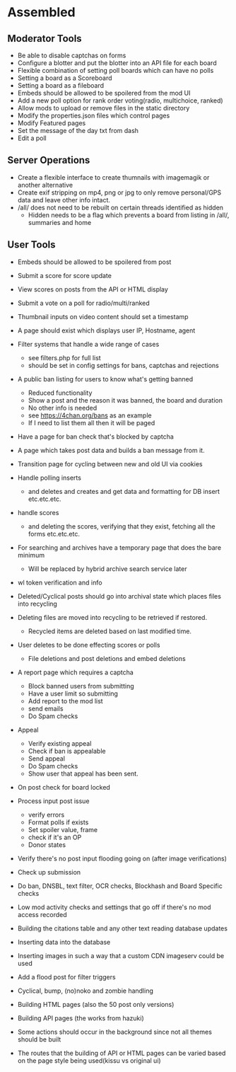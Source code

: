 # Assembled

## Moderator Tools
- Be able to disable captchas on forms
- Configure a blotter and put the blotter into an API file for each board
- Flexible combination of setting poll boards which can have no polls
- Setting a board as a Scoreboard
- Setting a board as a fileboard
- Embeds should be allowed to be spoilered from the mod UI
- Add a new poll option for rank order voting(radio, multichoice, ranked)
- Allow mods to upload or remove files in the static directory
- Modify the properties.json files which control pages
- Modify Featured pages 
- Set the message of the day txt from dash
- Edit a poll

## Server Operations
- Create a flexible interface to create thumnails with imagemagik or another alternative
- Create exif stripping on mp4, png or jpg to only remove personal/GPS data and leave other info intact.
- /all/ does not need to be rebuilt on certain threads identified as hidden
  - Hidden needs to be a flag which prevents a board from listing in /all/, summaries and home 

## User Tools
- Embeds should be allowed to be spoilered from post
- Submit a score for score update
- View scores on posts from the API or HTML display
- Submit a vote on a poll for radio/multi/ranked
- Thumbnail inputs on video content should set a timestamp
- A page should exist which displays user IP, Hostname, agent
- Filter systems that handle a wide range of cases
  - see filters.php for full list
  - should be set in config settings for bans, captchas and rejections
- A public ban listing for users to know what's getting banned
  - Reduced functionality
  - Show a post and the reason it was banned, the board and duration
  - No other info is needed
  - see https://4chan.org/bans as an example
  - If I need to list them all then it will be paged
- Have a page for ban check that's blocked by captcha 
- A page which takes post data and builds a ban message from it.
- Transition page for cycling between new and old UI via cookies
- Handle polling inserts
  - and deletes and creates and get data and formatting for DB insert etc.etc.etc.
- handle scores
  - and deleting the scores, verifying that they exist, fetching all the forms etc.etc.etc.
- For searching and archives have a temporary page that does the bare minimum
  - Will be replaced by hybrid archive search service later
- wl token verification and info

- Deleted/Cyclical posts should go into archival state which places files into recycling
- Deleting files are moved into recycling to be retrieved if restored. 
  - Recycled items are deleted based on last modified time.
- User deletes to be done effecting scores or polls
  - File deletions and post deletions and embed deletions
- A report page which requires a captcha
  - Block banned users from submitting
  - Have a user limit so submitting
  - Add report to the mod list
  - send emails
  - Do Spam checks
- Appeal
  - Verify existing appeal
  - Check if ban is appealable
  - Send appeal
  - Do Spam checks
  - Show user that appeal has been sent.

- On post check for board locked
- Process input post issue
  - verify errors
  - Format polls if exists
  - Set spoiler value, frame
  - check if it's an OP
  - Donor states
- Verify there's no post input flooding going on (after image verifications)
- Check up submission 
- Do ban, DNSBL, text filter, OCR checks, Blockhash and Board Specific checks
- Low mod activity checks and settings that go off if there's no mod access recorded
- Building the citations table and any other text reading database updates
- Inserting data into the database
- Inserting images in such a way that a custom CDN imageserv could be used
- Add a flood post for filter triggers
- Cyclical, bump, (no)noko and zombie handling
- Building HTML pages (also the 50 post only versions)
- Building API pages (the works from hazuki)
- Some actions should occur in the background since not all themes should be built
- The routes that the building of API or HTML pages can be varied based on the page style being used(kissu vs original ui)
